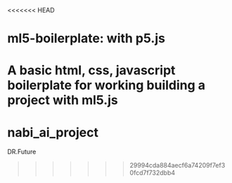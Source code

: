 <<<<<<< HEAD
# ml5-boilerplate: with p5.js
A basic html, css, javascript boilerplate for working building a project with ml5.js
=======
# nabi_ai_project
DR.Future
>>>>>>> 29994cda884aecf6a74209f7ef30fcd7f732dbb4
